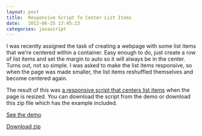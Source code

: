```yaml
---
layout: post
title:  Responsive Script To Center List Items
date:   2012-06-25 17:45:23
categories: javascript
---
```


I was recently assigned the task of creating a webpage with some list items that we're centered within a container. Easy enough to do, just create a row of list items and set the margin to auto so it will always be in the center. Turns out, not so simple. I was asked to make the list items responsive, so when the page was made smaller, the list items reshuffled themselves and become centered again.

The result of this was [a responsive script that centers list items](http://benholland.me/labs/centering/") when the page is resized. You can download the script from the demo or download this zip file which has the example included.

[See the demo](http://benholland.me/labs/centering/)

[Download zip](http://labs.benholland.me/centering/centerItems.zip)
